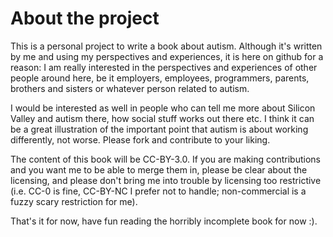 About the project
=================

This is a personal project to write a book about autism. Although it's written by me and using my perspectives and experiences, it is here on github for a reason: I am really interested in the perspectives and experiences of other people around here, be it employers, employees, programmers, parents, brothers and sisters or whatever person related to autism.

I would be interested as well in people who can tell me more about Silicon Valley and autism there, how social stuff works out there etc. I think it can be a great illustration of the important point that autism is about working differently, not worse. Please fork and contribute to your liking.

The content of this book will be CC-BY-3.0. If you are making contributions and you want me to be able to merge them in, please be clear about the licensing, and please don't bring me into trouble by licensing too restrictive (i.e. CC-0 is fine, CC-BY-NC I prefer not to handle; non-commercial is a fuzzy scary restriction for me).

That's it for now, have fun reading the horribly incomplete book for now :).
